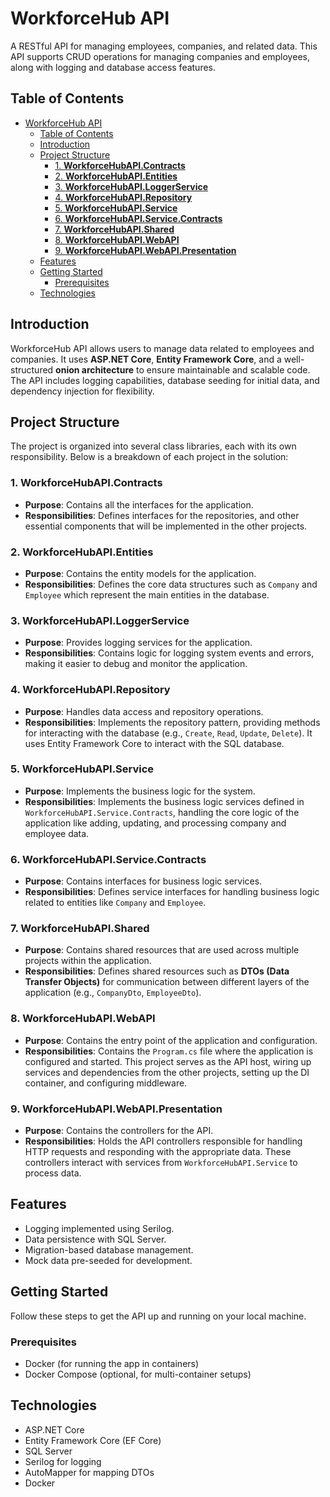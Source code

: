 # WorkforceHub API
A RESTful API for managing employees, companies, and related data. This API supports CRUD operations for managing companies and employees, along with logging and database access features.

## Table of Contents

- [WorkforceHub API](#workforcehub-api)
  - [Table of Contents](#table-of-contents)
  - [Introduction](#introduction)
  - [Project Structure](#project-structure)
    - [1. **WorkforceHubAPI.Contracts**](#1-workforcehubapicontracts)
    - [2. **WorkforceHubAPI.Entities**](#2-workforcehubapientities)
    - [3. **WorkforceHubAPI.LoggerService**](#3-workforcehubapiloggerservice)
    - [4. **WorkforceHubAPI.Repository**](#4-workforcehubapirepository)
    - [5. **WorkforceHubAPI.Service**](#5-workforcehubapiservice)
    - [6. **WorkforceHubAPI.Service.Contracts**](#6-workforcehubapiservicecontracts)
    - [7. **WorkforceHubAPI.Shared**](#7-workforcehubapishared)
    - [8. **WorkforceHubAPI.WebAPI**](#8-workforcehubapiwebapi)
    - [9. **WorkforceHubAPI.WebAPI.Presentation**](#9-workforcehubapiwebapipresentation)
  - [Features](#features)
  - [Getting Started](#getting-started)
    - [Prerequisites](#prerequisites)
  - [Technologies](#technologies)

## Introduction

WorkforceHub API allows users to manage data related to employees and companies. It uses **ASP.NET Core**, **Entity Framework Core**, and a well-structured **onion architecture** to ensure maintainable and scalable code. The API includes logging capabilities, database seeding for initial data, and dependency injection for flexibility.

## Project Structure

The project is organized into several class libraries, each with its own 
responsibility. Below is a breakdown of each project in the solution:

### 1. **WorkforceHubAPI.Contracts**
  - **Purpose**: Contains all the interfaces for the application.
  - **Responsibilities**: Defines interfaces for the repositories, and other essential components that will be implemented in the other projects.

### 2. **WorkforceHubAPI.Entities**
  - **Purpose**: Contains the entity models for the application.
  - **Responsibilities**: Defines the core data structures such as `Company` and `Employee` which represent the main entities in the database.

### 3. **WorkforceHubAPI.LoggerService**
  - **Purpose**: Provides logging services for the application.
  - **Responsibilities**: Contains logic for logging system events and errors, making it easier to debug and monitor the application.

### 4. **WorkforceHubAPI.Repository**
  - **Purpose**: Handles data access and repository operations.
  - **Responsibilities**: Implements the repository pattern, providing methods for interacting with the database (e.g., `Create`, `Read`, `Update`, `Delete`). It uses Entity Framework Core to interact with the SQL database.

### 5. **WorkforceHubAPI.Service**
  - **Purpose**: Implements the business logic for the system.
  - **Responsibilities**: Implements the business logic services defined in `WorkforceHubAPI.Service.Contracts`, handling the core logic of the application like adding, updating, and processing company and employee data.

### 6. **WorkforceHubAPI.Service.Contracts**
  - **Purpose**: Contains interfaces for business logic services.
  - **Responsibilities**: Defines service interfaces for handling business logic related to entities like `Company` and `Employee`.

### 7. **WorkforceHubAPI.Shared**
  - **Purpose**: Contains shared resources that are used across multiple projects within the application.
  - **Responsibilities**: Defines shared resources such as **DTOs (Data Transfer Objects)** for communication between different layers of the application (e.g., `CompanyDto`, `EmployeeDto`).

### 8. **WorkforceHubAPI.WebAPI**
  - **Purpose**: Contains the entry point of the application and configuration.
  - **Responsibilities**: Contains the `Program.cs` file where the application is configured and started. This project serves as the API host, wiring up services and dependencies from the other projects, setting up the DI container, and configuring middleware.


### 9. **WorkforceHubAPI.WebAPI.Presentation**
  - **Purpose**: Contains the controllers for the API.
  - **Responsibilities**: Holds the API controllers responsible for handling HTTP requests and responding with the appropriate data. These controllers interact with services from `WorkforceHubAPI.Service` to process data.

## Features

- Logging implemented using Serilog.
- Data persistence with SQL Server.
- Migration-based database management.
- Mock data pre-seeded for development.

## Getting Started

Follow these steps to get the API up and running on your local machine.

### Prerequisites

- Docker (for running the app in containers)
- Docker Compose (optional, for multi-container setups)

## Technologies

- ASP.NET Core
- Entity Framework Core (EF Core)
- SQL Server
- Serilog for logging
- AutoMapper for mapping DTOs
- Docker
